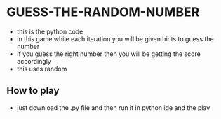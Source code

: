 # GUESS-THE-RANDOM-NUMBER
- this is the python code 
- in this game while each iteration you will be given hints to guess the number 
- if you guess the right number then you  will be getting the score accordingly
- this uses random
## How to play
- just download the .py file and then run it in python ide and the play
